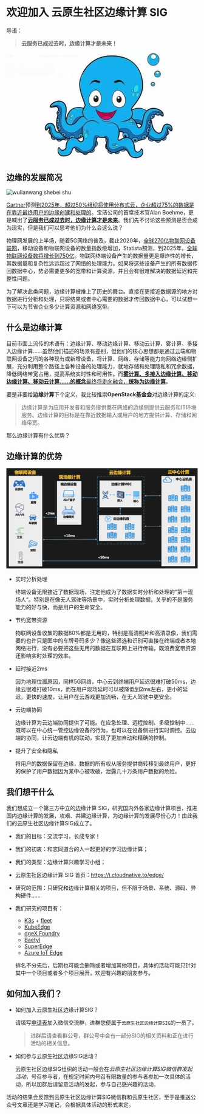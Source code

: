 # 欢迎加入 云原生社区边缘计算 SIG

导语：

> **云服务已成过去时，边缘计算才是未来！**

![xiao zhang yu](../picture/xiaozhangyu.jpg)

## 边缘的发展简况



![wulianwang shebei shu](/Users/attlee/go/src/sig-edge/doc/picture/wulianwang_shebei_shu.png)

[Gartner](https://www.gartner.com/smarterwithgartner/)预测[到2025年，超过50%组织将使用分布式云，企业超过75%的数据是在靠近最终用户的边缘创建和处理的](https://www.gartner.com/smarterwithgartner/what-edge-computing-means-for-infrastructure-and-operations-leaders)。宝洁公司的首席技术官Alan Boehme，更是喊出了[**云服务已成过去时，边缘计算才是未来**](http://tech.sina.com.cn/csj/2019-10-05/doc-iicezzrr0191253.shtml)。我们先不讨论这些预测是否会成为现实，但是我们可以思考他们为什么会这么说？

物理网发展的上半场，随着5G网络的普及，截止2020年，[全球270亿物联网设备联网](http://m.myjizhi.com/1000000000667235)，移动设备和物联网设备的数量指数级增加，Statista预测，到2025年，[全球物联网设备数将增长到750亿](http://m.myjizhi.com/1000000000667235)。物联网终端设备产生的数据量更是爆炸性的增长，其数据量和复杂性远远超过了网络的处理能力。如果将这些设备产生的所有数据传回数据中心，势必需要更多的宽带和计算资源，并且会有很难解决的数据延迟和完整性问题。

为了解决此类问题，边缘计算被推上了历史的舞台。直接在更接近数据源的地方对数据进行分析和处理，只将结果或者中心需要的数据才传回数据中心，可以试想一下可以为节省企业多少计算资源和网络宽带。



## 什么是边缘计算

目前市面上流传的术语有：边缘计算、移动边缘计算、移动云计算、雾计算、多接入边缘计算……虽然他们描述的场景有差别，但他们的核心思想都是通过云端和物联网设备之间的各种现有或新增设备，将计算、网络、存储等能力向网络边缘侧扩展，充分利用整个路径上各种设备的处理能力，就地存储和处理隐私和冗余数据，降低网络带宽占用，提高系统实时性和可用性。而[**雾计算、多接入边缘计算、移动边缘计算、移动云计算……的概念**最终将走向融合，**统称为边缘计算**](https://www.jianshu.com/p/d311a1bc18aa)。

要是非要给**边缘计算**下个定义，我比较推崇**OpenStack基金会**对边缘计算的定义:

>    边缘计算是为应用开发者和服务提供商在网络的边缘侧提供云服务和IT环境服务。边缘计算的目标是在靠近数据输入或用户的地方提供计算、存储和网络带宽。

那么边缘计算有什么优势？



## 边缘计算的优势

![edge Architecture](https://raw.githubusercontent.com/attlee-wang/myimage/master/image/20210307175644.png)

-   实时分析处理

    终端设备无限接近了数据现场，注定他成为了数据实时分析和处理的”第一现场人“。特别是在像无人驾驶等场景中，实时分析处理数据，关乎的不是服务能力的好与快，而是用户的生命安全。

-   节约宽带资源

    物联网设备收集的数据80%都是无用的，特别是高清照片和高清录像，我们需要的也许只是图中的车牌号码多少？像这些筛选和识别可直接在终端或者本地网络进行，没有必要把这些无用的数据在互联网上进行传输，既浪费宽带资源还影响实时处理的效率。

-   延时接近2ms

    因为地理位置原因，同样5G网络，中心云到终端用户延迟很难打破50ms，边缘云很难打破10ms，而在用户现场延时可以被降低到2ms左右，更小的延迟，更快的速度，让用户在云游戏更加流畅，在无人驾驶中更安全。

-   云边端协同

    边缘计算为云边端协同提供了可能。在应急处理、远程控制、多级控制中……既可以在中心统一管控边缘设备的行为，也可以在设备侧进行实时调控。云边端的协同，让云边端有机的联动，实现了更加自动和精确的控制。

-   提升了安全和隐私

    将用户的数据保留在边缘，数据的所有权从服务提供商转移到最终用户，更好的保护了用户数据因为某中心被攻破，泄露几十万条用户数据的危险。

    

## 我们想干什么

我们想成立一个第三方中立的边缘计算 SIG，研究国内外各家边缘计算项目，推进国内边缘计算的发展，攻艰、共建边缘计算，为边缘计算的发展尽份心力！由此我们的云原生社区边缘计算SIG成立了。


-   我们的目标：交流学习，长成专家！

-   我们的初衷：和志同道合的人一起更好的学习边缘计算；

-   我们的类型：边缘计算兴趣学习小组；

-   云原生社区边缘计算 SIG 首页：https://i.cloudnative.to/edge/

-   研究的范围：只研究和边缘计算相关的项目，但不限于场景、系统、源码、异构硬件……

-   我们研究的项目有：

    -   [K3s](https://github.com/k3s-io/k3s) + [fleet](https://github.com/rancher/fleet)
    -   [KubeEdge](https://github.com/kubeedge/kubeedge)
    -   [dgeX Foundry](https://github.com/edgexfoundry/edgex-go)
    -   [Baetyl](https://github.com/baetyl/baetyl)
    -   [SuperEdge](https://github.com/superedge/superedge)
    -   [Azure IoT Edge](https://github.com/Azure/iot-edge-v1)
    
    排名不分先后，后期也可能会删除或者增加其他项目，具体的活动可能只针对其中一个项目或者多个项目展开，欢迎有兴趣的朋友参与。

## 如何加入我们？

-   如何加入云原生社区边缘计算SIG？

    请填写[申请表](https://wj.qq.com/s2/8115459/339a/)加入微信交流群，进群您便属于`云原生社区边缘计算SIG`的一员了。

    >    进群后请查看群公号，群公号中会有一部分SIG的相关资料和正在进行活动的相关信息。

-   如何参与云原生社区边缘SIG活动？

    云原生社区边缘SIG组织的活动一般会在*云原生社区边缘计算SIG微信群发起活动*，号召参与者，在规定时间内号召有限数量的参与者参加一次具体的活动，所以加群后请留意活动的发起，参与自己感兴趣的活动。

​	活动的结果会反馈到云原生社区边缘计算SIG微信群和云原生社区，至于是推送公众号文章还是学习笔记，会根据具体活动的形式来定。

